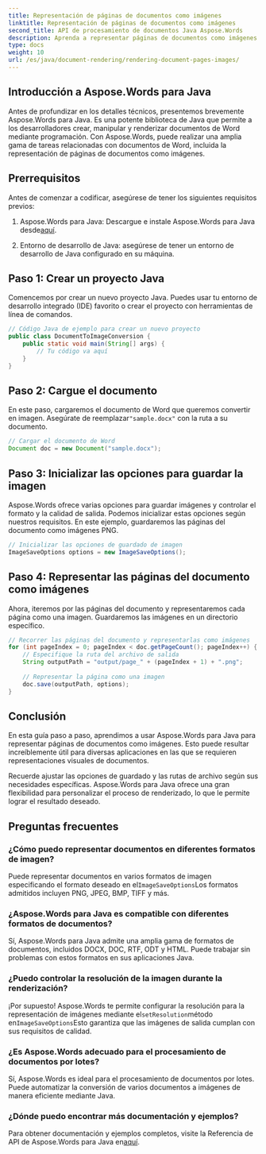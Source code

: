 ```yaml
---
title: Representación de páginas de documentos como imágenes
linktitle: Representación de páginas de documentos como imágenes
second_title: API de procesamiento de documentos Java Aspose.Words
description: Aprenda a representar páginas de documentos como imágenes con Aspose.Words para Java. Guía paso a paso con ejemplos de código para una conversión eficiente de documentos.
type: docs
weight: 10
url: /es/java/document-rendering/rendering-document-pages-images/
---
```


## Introducción a Aspose.Words para Java

Antes de profundizar en los detalles técnicos, presentemos brevemente Aspose.Words para Java. Es una potente biblioteca de Java que permite a los desarrolladores crear, manipular y renderizar documentos de Word mediante programación. Con Aspose.Words, puede realizar una amplia gama de tareas relacionadas con documentos de Word, incluida la representación de páginas de documentos como imágenes.

## Prerrequisitos

Antes de comenzar a codificar, asegúrese de tener los siguientes requisitos previos:

1.  Aspose.Words para Java: Descargue e instale Aspose.Words para Java desde[aquí](https://releases.aspose.com/words/java/).

2. Entorno de desarrollo de Java: asegúrese de tener un entorno de desarrollo de Java configurado en su máquina.

## Paso 1: Crear un proyecto Java

Comencemos por crear un nuevo proyecto Java. Puedes usar tu entorno de desarrollo integrado (IDE) favorito o crear el proyecto con herramientas de línea de comandos.

```java
// Código Java de ejemplo para crear un nuevo proyecto
public class DocumentToImageConversion {
    public static void main(String[] args) {
        // Tu código va aquí
    }
}
```

## Paso 2: Cargue el documento

En este paso, cargaremos el documento de Word que queremos convertir en imagen. Asegúrate de reemplazar`"sample.docx"` con la ruta a su documento.

```java
// Cargar el documento de Word
Document doc = new Document("sample.docx");
```

## Paso 3: Inicializar las opciones para guardar la imagen

Aspose.Words ofrece varias opciones para guardar imágenes y controlar el formato y la calidad de salida. Podemos inicializar estas opciones según nuestros requisitos. En este ejemplo, guardaremos las páginas del documento como imágenes PNG.

```java
// Inicializar las opciones de guardado de imagen
ImageSaveOptions options = new ImageSaveOptions();
```

## Paso 4: Representar las páginas del documento como imágenes

Ahora, iteremos por las páginas del documento y representaremos cada página como una imagen. Guardaremos las imágenes en un directorio específico.

```java
// Recorrer las páginas del documento y representarlas como imágenes
for (int pageIndex = 0; pageIndex < doc.getPageCount(); pageIndex++) {
    // Especifique la ruta del archivo de salida
    String outputPath = "output/page_" + (pageIndex + 1) + ".png";
    
    // Representar la página como una imagen
    doc.save(outputPath, options);
}
```

## Conclusión

En esta guía paso a paso, aprendimos a usar Aspose.Words para Java para representar páginas de documentos como imágenes. Esto puede resultar increíblemente útil para diversas aplicaciones en las que se requieren representaciones visuales de documentos.

Recuerde ajustar las opciones de guardado y las rutas de archivo según sus necesidades específicas. Aspose.Words para Java ofrece una gran flexibilidad para personalizar el proceso de renderizado, lo que le permite lograr el resultado deseado.

## Preguntas frecuentes

### ¿Cómo puedo representar documentos en diferentes formatos de imagen?

 Puede representar documentos en varios formatos de imagen especificando el formato deseado en el`ImageSaveOptions`Los formatos admitidos incluyen PNG, JPEG, BMP, TIFF y más.

### ¿Aspose.Words para Java es compatible con diferentes formatos de documentos?

Sí, Aspose.Words para Java admite una amplia gama de formatos de documentos, incluidos DOCX, DOC, RTF, ODT y HTML. Puede trabajar sin problemas con estos formatos en sus aplicaciones Java.

### ¿Puedo controlar la resolución de la imagen durante la renderización?

 ¡Por supuesto! Aspose.Words te permite configurar la resolución para la representación de imágenes mediante el`setResolution`método en`ImageSaveOptions`Esto garantiza que las imágenes de salida cumplan con sus requisitos de calidad.

### ¿Es Aspose.Words adecuado para el procesamiento de documentos por lotes?

Sí, Aspose.Words es ideal para el procesamiento de documentos por lotes. Puede automatizar la conversión de varios documentos a imágenes de manera eficiente mediante Java.

### ¿Dónde puedo encontrar más documentación y ejemplos?

 Para obtener documentación y ejemplos completos, visite la Referencia de API de Aspose.Words para Java en[aquí](https://reference.aspose.com/words/java/).